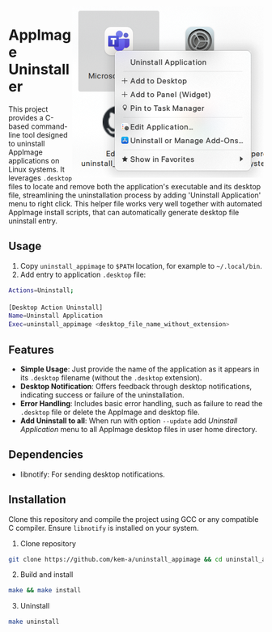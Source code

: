 <img src="https://github.com/kem-a/uninstall_appimage/blob/main/resources/example.png" alt="Logo" align="right" />

# AppImage Uninstaller

This project provides a C-based command-line tool designed to uninstall AppImage applications on Linux systems. It leverages `.desktop` files to locate and remove both the application's executable and its desktop file, streamlining the uninstallation process by adding 'Uninstall Application' menu to right click.
This helper file works very well together with automated AppImage install scripts, that can automatically generate desktop file uninstall entry.

## Usage

1. Copy `uninstall_appimage` to `$PATH` location, for example to `~/.local/bin`.
2. Add entry to application `.desktop` file:

```bash
Actions=Uninstall;

[Desktop Action Uninstall]
Name=Uninstall Application
Exec=uninstall_appimage <desktop_file_name_without_extension>
   ```

## Features

- **Simple Usage**: Just provide the name of the application as it appears in its `.desktop` filename (without the `.desktop` extension).
- **Desktop Notification**: Offers feedback through desktop notifications, indicating success or failure of the uninstallation.
- **Error Handling**: Includes basic error handling, such as failure to read the `.desktop` file or delete the AppImage and desktop file.
- **Add Uninstall to all**: When run with option `--update` add *Uninstall Application* menu to all AppImage desktop files in user home directory.

## Dependencies

- libnotify: For sending desktop notifications.

## Installation

Clone this repository and compile the project using GCC or any compatible C compiler. Ensure `libnotify` is installed on your system.

1. Clone repository
```bash
git clone https://github.com/kem-a/uninstall_appimage && cd uninstall_appimage
```
2. Build and install
```bash
make && make install
```
3. Uninstall
```bash
make uninstall
```
